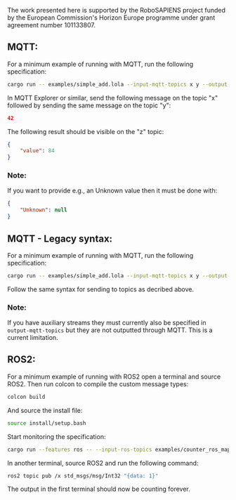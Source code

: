 The work presented here is supported by the RoboSAPIENS project funded by the European Commission's Horizon Europe programme under grant agreement number 101133807.

## MQTT:
For a minimum example of running with MQTT, run the following specification:
```bash
cargo run -- examples/simple_add.lola --input-mqtt-topics x y --output-mqtt-topics z
```
In MQTT Explorer or similar, send the following message on the topic "x" followed by sending the same message on the topic "y":
```json
42
```
The following result should be visible on the "z" topic:
```json
{
    "value": 84
}
```

### Note:
If you want to provide e.g., an Unknown value then it must be done with:
```json
{
    "Unknown": null
}
```

## MQTT - Legacy syntax:
For a minimum example of running with MQTT, run the following specification:
```bash
cargo run -- examples/simple_add.lola --input-mqtt-topics x y --output-mqtt-topics z
```
Follow the same syntax for sending to topics as decribed above.

### Note:
If you have auxiliary streams they must currently also be specified in `output-mqtt-topics` but they are not outputted through MQTT. This is a current limitation.

## ROS2:
For a minimum example of running with ROS2 open a terminal and source ROS2.
Then run colcon to compile the custom message types:
```bash
colcon build
```
And source the install file:
```bash
source install/setup.bash
```
Start monitoring the specification:
```bash
cargo run --features ros -- --input-ros-topics examples/counter_ros_map.json examples/counter.lola
```
In another terminal, source ROS2 and run the following command:
```bash
ros2 topic pub /x std_msgs/msg/Int32 "{data: 1}"
```
The output in the first terminal should now be counting forever.

